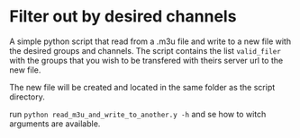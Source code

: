 # Filter out by desired channels
A simple python script that read from a .m3u file and write to a new file with the desired groups and channels.
The script contains the list `valid_filer` with the groups that you wish to be transfered with theirs server url to the new file.

The new file will be created and located in the same folder as the script directory.

run `python read_m3u_and_write_to_another.y -h` and se how to witch arguments are available.
